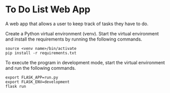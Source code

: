 # To Do List Web App
A web app that allows a user to keep track of tasks they have to do.

Create a Python virtual environment (venv). Start the virtual environment and install the requirements by running the following commands.
```shell
source <venv name>/bin/activate
pip install -r requirements.txt
```

To execute the program in development mode, start the virtual environment and run the following commands.
```shell
export FLASK_APP=run.py
export FLASK_ENV=development
flask run
```
